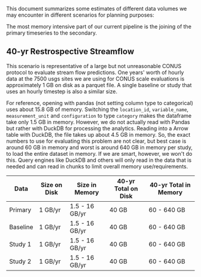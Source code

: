 This document summarizes some estimates of different data volumes we may encounter in different scenarios for planning purposes:

The most memory intensive part of our current pipeline is the joining of the primary timeseries to the secondary.

## 40-yr Restrospective Streamflow
This scenario is representative of a large but not unreasonable CONUS protocol to evaluate stream flow predictions.  One years' worth of hourly data at the 7500 usgs sites we are using for CONUS scale evaluations is approximately 1 GB on disk as a parquet file.  A single baseline or study that uses an hourly timestep is also a similar size.

For reference, opening with pandas (not setting column type to categorical) uses about 15.8 GB of memory. Switching the `location_id`, `variable_name`, `measurement_unit` and `configuration` to type `category` makes the dataframe take only 1.5 GB in memory.  However, we do not actually read with Pandas but rather with DuckDB for processing the analytics.  Reading into a Arrow table with DuckDB, the file takes up about 4.5 GB in memory.  So, the exact numbers to use for evaluating this problem are not clear, but best case is around 60 GB in memory and worst is around 640 GB in memory per study, to load the entire dataset in memory.  If we are smart, however, we won't do this.  Query engines like DuckDB and others will only read in the data that is needed and can read in chunks to limit overall memory use/requirements.

| Data       | Size on Disk | Size in Memory  | 40-yr Total on Disk | 40-yr Total in Memory  |
|------------|--------------|-----------------|---------------      |----------------------  |
| Primary    | 1 GB/yr      | 1.5 - 16 GB/yr  | 40 GB               | 60 - 640 GB            |
| Baseline   | 1 GB/yr      | 1.5 - 16 GB/yr  | 40 GB               | 60 - 640 GB            |
| Study 1    | 1 GB/yr      | 1.5 - 16 GB/yr  | 40 GB               | 60 - 640 GB            |
| Study 2    | 1 GB/yr      | 1.5 - 16 GB/yr  | 40 GB               | 60 - 640 GB            |

